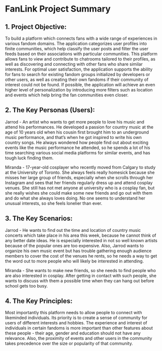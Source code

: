 # FanLink Project Summary

## 1. Project Objective:

To build a platform which connects fans with a wide range of experiences in various fandom domains. The application categorizes
user profiles into finite communities, which help classify the user posts and filter the user feeds based on their associations with particular communities. This platform allows fans to view and contribute to chatrooms tailored to their profiles, as well as discovering and connecting with other fans who share similar interests. For optimal user satisfaction, the application supports
the ability for fans to search for existing fandom groups initialized by developers or other users, as well as creating their own fandoms if their community of interest could not be found. If possible, the application will achieve an even higher level of personalization by introducing more filters such as location and events which help bring the fan communities even closer.


## 2. The Key Personas (Users):

Jarrod - An artist who wants to get more people to love his music and attend his performances. He developed a passion for country music at the age of 10 years old when his cousin first brought him to an underground music performance, and that’s when he got inspired to write his own country songs. He always wondered how people find out about exciting events like the music performance he attended, so he spends a lot of his time searching various social media platforms for similar events, and has tough luck finding them. 

Miranda - 17-year-old cosplayer who recently moved from Calgary to study at the University of Toronto. She always feels really homesick because she misses her large group of friends, especially when she scrolls through her Instagram and sees that her friends regularly dress up and attend cosplay venues. She still has not met anyone at university who is a cosplay fan, but she really wishes she could make some new friends and go out with them and do what she always loves doing. No one seems to understand her unusual interests, so she feels lonelier than ever.


## 3. The Key Scenarios:

Jarrod - He wants to find out the time and location of country music concerts which take place in his area this week, because he cannot think of any better date ideas. He is especially interested in not so well known artists because of the popular ones are too expensive. Also, Jarrod wants to organize his own music event but has trouble gathering enough audience members to cover the cost of the venues he rents, so he needs a way to get the word out to more people who will likely be interested in attending.

Miranda - She wants to make new friends, so she needs to find people who are also interested in cosplay. After getting in contact with such people, she wants to discuss with them a possible time when they can hang out before school gets too busy.


## 4. The Key Principles:

Most importantly this platform needs to allow people to connect with likeminded individuals. Its priority is to create a sense of
community for users of different interests and hobbies. The experience and interest of individuals in certain fandoms is more
important than other features about these people - their age, gender and education should not have any relevance. Also, the proximity 
of events and other users in the community takes precedence over the size or popularity of that community.
